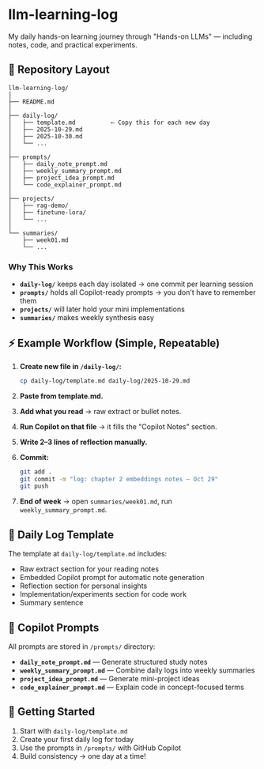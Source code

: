 # llm-learning-log

My daily hands-on learning journey through "Hands-on LLMs" — including notes, code, and practical experiments.

## 🧱 Repository Layout

```
llm-learning-log/
│
├── README.md
│
├── daily-log/
│   ├── template.md          ← Copy this for each new day
│   ├── 2025-10-29.md
│   ├── 2025-10-30.md
│   └── ...
│
├── prompts/
│   ├── daily_note_prompt.md
│   ├── weekly_summary_prompt.md
│   ├── project_idea_prompt.md
│   └── code_explainer_prompt.md
│
├── projects/
│   ├── rag-demo/
│   ├── finetune-lora/
│   └── ...
│
└── summaries/
    ├── week01.md
    └── ...
```

### Why This Works

- **`daily-log/`** keeps each day isolated → one commit per learning session
- **`prompts/`** holds all Copilot-ready prompts → you don't have to remember them
- **`projects/`** will later hold your mini implementations
- **`summaries/`** makes weekly synthesis easy

## ⚡ Example Workflow (Simple, Repeatable)

1. **Create new file in `/daily-log/`:**
   ```bash
   cp daily-log/template.md daily-log/2025-10-29.md
   ```

2. **Paste from template.md.**

3. **Add what you read** → raw extract or bullet notes.

4. **Run Copilot on that file** → it fills the "Copilot Notes" section.

5. **Write 2–3 lines of reflection manually.**

6. **Commit:**
   ```bash
   git add .
   git commit -m "log: chapter 2 embeddings notes – Oct 29"
   git push
   ```

7. **End of week** → open `summaries/week01.md`, run `weekly_summary_prompt.md`.

## 📝 Daily Log Template

The template at `daily-log/template.md` includes:
- Raw extract section for your reading notes
- Embedded Copilot prompt for automatic note generation
- Reflection section for personal insights
- Implementation/experiments section for code work
- Summary sentence

## 💬 Copilot Prompts

All prompts are stored in `/prompts/` directory:
- **`daily_note_prompt.md`** — Generate structured study notes
- **`weekly_summary_prompt.md`** — Combine daily logs into weekly summaries
- **`project_idea_prompt.md`** — Generate mini-project ideas
- **`code_explainer_prompt.md`** — Explain code in concept-focused terms

## 🚀 Getting Started

1. Start with `daily-log/template.md`
2. Create your first daily log for today
3. Use the prompts in `/prompts/` with GitHub Copilot
4. Build consistency → one day at a time!
